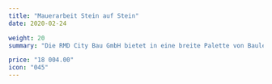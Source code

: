 ```yaml
---
title: "Mauerarbeit Stein auf Stein"
date: 2020-02-24

weight: 20
summary: "Die RMD City Bau GmbH bietet in eine breite Palette von Bauleistungen an. Einschließlich wir führen Mauerarbeit aus Ziegeln und Steinen aus künstlichem und natürlichem Material verschiedener Formen durch."

price: "18 004.00"
icon: "045"
---
```

